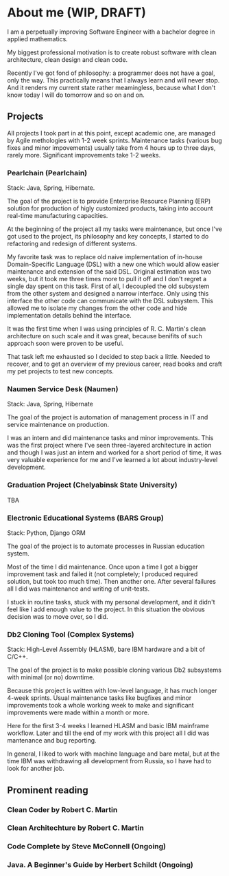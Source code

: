 # About me (WIP, DRAFT)

I am a perpetually improving Software Engineer with a bachelor degree in applied mathematics.

My biggest professional motivation is to create robust software with clean architecture, clean design and clean code.

Recently I've got fond of philosophy: a programmer does not have a goal, only the way.
This practically means that I always learn and will never stop.
And it renders my current state rather meamingless, because what I don't know today I will do tomorrow and so on and on.

## Projects
All projects I took part in at this point, except academic one, are managed by Agile methologies with 1-2 week sprints.
Maintenance tasks (various bug fixes and minor impovements) usually take from 4 hours up to three days, rarely more.
Significant improvements take 1-2 weeks.

### Pearlchain (Pearlchain)
Stack: Java, Spring, Hibernate.

The goal of the project is to provide Enterprise Resource Planning (ERP) solution for production of higly customized products,
taking into account real-time manufacturing capacities.

At the beginning of the project all my tasks were maintenance,
but once I've got used to the project, its philosophy and key concepts, I started to do refactoring and redesign of different systems.

My favorite task was to replace old naive implementation of in-house Domain-Specific Language (DSL) with a new one
which would allow easier maintenance and extension of the said DSL.
Original estimation was two weeks, but it took me three times more to pull it off and I don't regret a single day spent on this task.
First of all, I decoupled the old subsystem from the other system and designed a narrow interface.
Only using this interface the other code can communicate with the DSL subsystem.
This allowed me to isolate my changes from the other code and hide implementation details behind the interface.

It was the first time when I was using principles of R. C. Martin's clean architecture on such scale and it was great,
because benifits of such approach soon were proven to be useful.

That task left me exhausted so I decided to step back a little. Needed to recover,
and to get an overview of my previous career, read books and craft my pet projects to test new concepts.

### Naumen Service Desk (Naumen)
Stack: Java, Spring, Hibernate

The goal of the project is automation of management process in IT and service maintenance on production.

I was an intern and did maintenance tasks and minor improvements.
This was the first project where I've seen three-layered architecture in action and though I was just an intern and worked for a short period of time,
it was very valuable experience for me and I've learned a lot about industry-level development.

### Graduation Project (Chelyabinsk State University)
TBA

### Electronic Educational Systems (BARS Group)
Stack: Python, Django ORM

The goal of the project is to automate processes in Russian education system.

Most of the time I did maintenance. Once upon a time I got a bigger improvement task and failed it
(not completely; I produced required solution, but took too much time). Then another one.
After several failures all I did was maintenance and writing of unit-tests.

I stuck in routine tasks, stuck with my personal development,
and it didn't feel like I add enough value to the project.
In this situation the obvious decision was to move over, so I did.


### Db2 Cloning Tool (Complex Systems)
Stack: High-Level Assembly (HLASM), bare IBM hardware and a bit of C/C++.

The goal of the project is to make possible cloning various Db2 subsystems with minimal (or no) downtime.

Because this project is written with low-level language, it has much longer 4-week sprints.
Usual maintenance tasks like  bugfixes and minor improvements took a whole working week to make and significant improvements were made within a month or more.

Here for the first 3-4 weeks I learned HLASM and basic IBM mainframe workflow.
Later and till the end of my work with this project all I did was mantenance and bug reporting.

In general, I liked to work with machine language and bare metal,
but at the time IBM was withdrawing all development from Russia,
so I have had to look for another job.

## Prominent reading
### Clean Coder by Robert C. Martin
### Clean Architechture by Robert C. Martin
### Code Complete by Steve McConnell (Ongoing)
### Java. A Beginner's Guide by Herbert Schildt (Ongoing)
